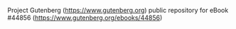 Project Gutenberg (https://www.gutenberg.org) public repository for eBook #44856 (https://www.gutenberg.org/ebooks/44856)

